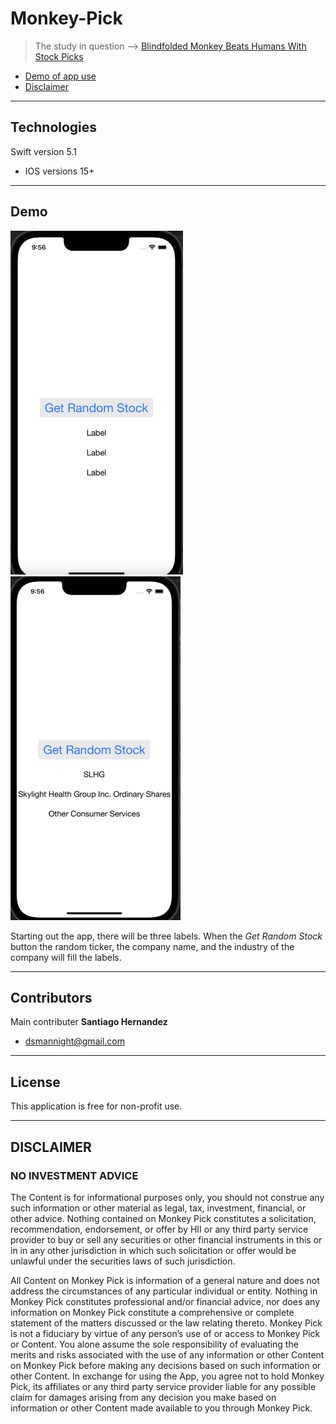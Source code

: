 # Monkey-Pick
> The study in question --> [Blindfolded Monkey Beats Humans With Stock Picks](https://www.wsj.com/articles/SB991681622136214659)

* [Demo of app use](#demo)
* [Disclaimer](#disclaimer)

---

## Technologies

Swift version 5.1
* IOS versions 15+

---

## Demo

<div>
  <img src="https://github.com/Dsmannight/Monkey-Pick/blob/main/Demos/Initial.png" height="550">
  <img src="https://github.com/Dsmannight/Monkey-Pick/blob/main/Demos/Pressed.png" height="550">
</div>

Starting out the app, there will be three labels. When the *Get Random Stock* button the random ticker, the company name, and the industry of the company will fill the labels.

---

## Contributors

Main contributer **Santiago Hernandez**
- [dsmannight@gmail.com](dsmannight@gmail.com)

---

## License

This application is free for non-profit use.

---

## DISCLAIMER

### NO INVESTMENT ADVICE

The Content is for informational purposes only, you should not construe any such information or other material as legal, tax, investment, financial, or other advice. Nothing contained on Monkey Pick constitutes a solicitation, recommendation, endorsement, or offer by HII or any third party service provider to buy or sell any securities or other financial instruments in this or in in any other jurisdiction in which such solicitation or offer would be unlawful under the securities laws of such jurisdiction.

All Content on Monkey Pick is information of a general nature and does not address the circumstances of any particular individual or entity. Nothing in Monkey Pick constitutes professional and/or financial advice, nor does any information on Monkey Pick constitute a comprehensive or complete statement of the matters discussed or the law relating thereto. Monkey Pick is not a fiduciary by virtue of any person’s use of or access to Monkey Pick or Content. You alone assume the sole responsibility of evaluating the merits and risks associated with the use of any information or other Content on Monkey Pick before making any decisions based on such information or other Content. In exchange for using the App, you agree not to hold Monkey Pick, its affiliates or any third party service provider liable for any possible claim for damages arising from any decision you make based on information or other Content made available to you through Monkey Pick.
